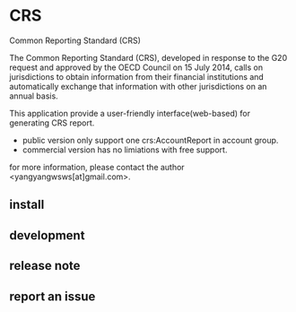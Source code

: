 # CRS
 Common Reporting Standard (CRS)
 
 The Common Reporting Standard (CRS), developed in response to the G20 request and approved by the OECD Council on 15 July 2014, calls on jurisdictions to obtain information from their financial institutions and automatically exchange that information with other jurisdictions on an annual basis.
 
 This application provide a user-friendly interface(web-based) for generating CRS report.
 
  - public version only support one crs:AccountReport in account group.
  - commercial version has no limiations with free support.
  
for more information, please contact the author \<yangyangwsws[at]gmail.com\>.

## install
## development
## release note
## report an issue
